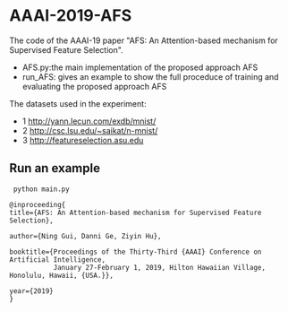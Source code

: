 # AAAI-2019-AFS
The code of the AAAI-19 paper "AFS: An Attention-based mechanism for Supervised Feature Selection".
 * AFS.py:the main implementation of the proposed approach AFS
 * run_AFS: gives an example to show the full proceduce of training and evaluating the proposed approach AFS  
 
The datasets used in the experiment:
 * 1 http://yann.lecun.com/exdb/mnist/
 * 2 http://csc.lsu.edu/~saikat/n-mnist/
 * 3 http://featureselection.asu.edu  
 ## Run an example
```
 python main.py  
```  
   
```
@inproceeding{  
title={AFS: An Attention-based mechanism for Supervised Feature Selection},  

author={Ning Gui, Danni Ge, Ziyin Hu},  

booktitle={Proceedings of the Thirty-Third {AAAI} Conference on Artificial Intelligence,  
           January 27-February 1, 2019, Hilton Hawaiian Village, Honolulu, Hawaii, {USA.}},  

year={2019}  
}
```
